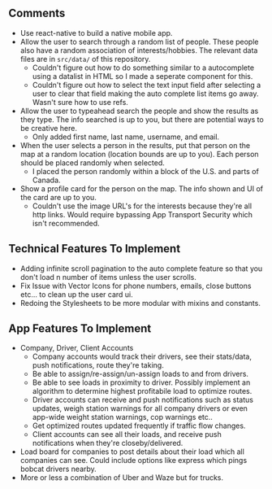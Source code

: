 ## Comments

- Use react-native to build a native mobile app.
- Allow the user to search through a random list of people.  These people also have a random association of interests/hobbies.  The relevant data files are in `src/data/` of this repository.
    - Couldn't figure out how to do something similar to a autocomplete using a datalist in HTML so I made a seperate component for this.
    - Couldn't figure out how to select the text input field after selecting a user to clear that field making the auto complete list items go away. Wasn't sure how to use refs.
- Allow the user to typeahead search the people and show the results as they type. The info searched is up to you, but there are potential ways to be creative here.
    - Only added first name, last name, username, and email.
- When the user selects a person in the results, put that person on the map at a random location (location bounds are up to you). Each person should be placed randomly when selected.
    - I placed the person randomly within a block of the U.S. and parts of Canada.
- Show a profile card for the person on the map.  The info shown and UI of the card are up to you.
    - Couldn't use the image URL's for the interests because they're all http links. Would require bypassing App Transport Security which isn't recommended.

## Technical Features To Implement

- Adding infinite scroll pagination to the auto complete feature so that you don't load n number of items unless the user scrolls.
- Fix Issue with Vector Icons for phone numbers, emails, close buttons etc... to clean up the user card ui.
- Redoing the Stylesheets to be more modular with mixins and constants.


## App Features To Implement

- Company, Driver, Client Accounts
    - Company accounts would track their drivers, see their stats/data, push notifications, route they're taking.
    - Be able to assign/re-assign/un-assign loads to and from drivers.
    - Be able to see loads in proximity to driver. Possibly implement an algorithm to determine highest profitabile load to optimize routes.
    - Driver accounts can receive and push notifications such as status updates, weigh station warnings for all company drivers or even app-wide weight station warnings, cop warnings etc..
    - Get optimized routes updated frequently if traffic flow changes.
    - Client accounts can see all their loads, and receive push notifications when they're closeby/delivered.
- Load board for companies to post details about their load which all companies can see. Could include options like express which pings bobcat drivers nearby.
- More or less a combination of Uber and Waze but for trucks.
